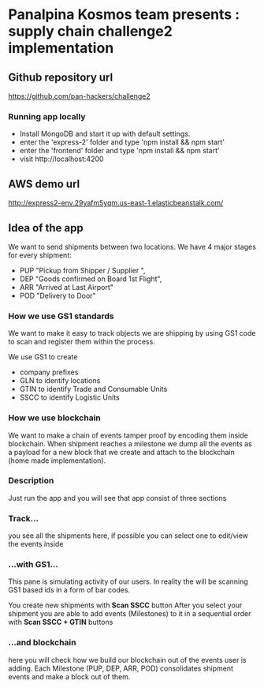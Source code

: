 # Panalpina Kosmos team presents : supply chain challenge2 implementation

## Github repository url
https://github.com/pan-hackers/challenge2

### Running app locally

- Install MongoDB and start it up with default settings.
- enter the 'express-2' folder and type 'npm install && npm start'
- enter the 'frontend' folder and type 'npm install && npm start’
- visit http://localhost:4200

## AWS demo url
http://express2-env.29yafm5yqm.us-east-1.elasticbeanstalk.com/

## Idea of the app
We want to send shipments between two locations. We have 4 major stages for every shipment:
- PUP  "Pickup from Shipper / Supplier ",
- DEP "Goods confirmed on Board 1st Flight",
- ARR "Arrived at Last Airport"
- POD "Delivery to Door"

### How we use GS1 standards ###
We want to make it easy to track objects we are shipping by using GS1 code to scan and register them within the process.

We use GS1 to create
- company prefixes
- GLN to identify locations
- GTIN to identify Trade and Consumable Units
- SSCC to identify Logistic Units


### How we use blockchain ###
We want to make a chain of events tamper proof by encoding them inside blockchain. When shipment reaches a milestone we dump all the events as a payload for a new block that we create and attach to the blockchain (home made implementation).

### Description
Just run the app and you will see that app consist of three sections

### Track...
you see all the shipments here, if possible you can select one to edit/view the events inside

### ...with GS1...
This pane is simulating activity of our users. In reality the will be scanning GS1 based ids in a form of bar codes. 

You create new shipments with **Scan SSCC** button
After you select your shipment you are able to add events (Milestones) to it in a sequential order with **Scan SSCC + GTIN** buttons

### ...and blockchain
here you will check how we build our blockchain out of the events user is adding. Each Milestone (PUP, DEP, ARR, POD) consolidates shipment events and make a block out of them.
